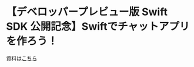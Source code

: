 # 【デベロッパープレビュー版 Swift SDK 公開記念】Swiftでチャットアプリを作ろう！

資料は[こちら](https://github.com/Youcircle13/SwiftChatApp/tree/seminar)
